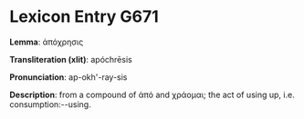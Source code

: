 # Lexicon Entry G671

**Lemma**: ἀπόχρησις

**Transliteration (xlit)**: apóchrēsis

**Pronunciation**: ap-okh'-ray-sis

**Description**:
from a compound of ἀπό and χράομαι; the act of using up, i.e. consumption:--using.
